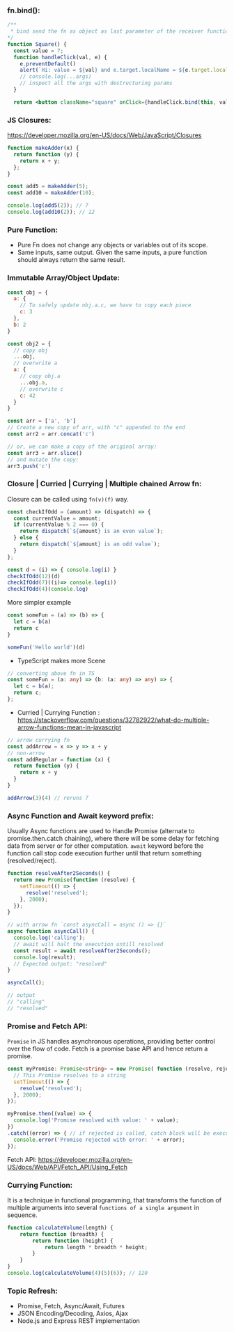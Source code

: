 ### fn.bind():
```jsx
/**
 * bind send the fn as object as last parameter of the receiver functions.
*/
function Square() {
  const value = 7;
  function handleClick(val, e) {
    e.preventDefault()
    alert(`Hi: value = ${val} and e.target.localName = ${e.target.localName}`)
    // console.log(...args)
    // inspect all the args with destructuring params
  }

  return <button className="square" onClick={handleClick.bind(this, value)}>{value}</button>;
```
### JS Closures:
https://developer.mozilla.org/en-US/docs/Web/JavaScript/Closures
```js
function makeAdder(x) {
  return function (y) {
    return x + y;
  };
}

const add5 = makeAdder(5);
const add10 = makeAdder(10);

console.log(add5(2)); // 7
console.log(add10(2)); // 12
```

### Pure Function:
* Pure Fn does not change any objects or variables out of its scope.
* Same inputs, same output. Given the same inputs, a pure function should always return the same result.

### Immutable Array/Object Update:
```js
const obj = {
  a: {
    // To safely update obj.a.c, we have to copy each piece
    c: 3
  },
  b: 2
}

const obj2 = {
  // copy obj
  ...obj,
  // overwrite a
  a: {
    // copy obj.a
    ...obj.a,
    // overwrite c
    c: 42
  }
}

const arr = ['a', 'b']
// Create a new copy of arr, with "c" appended to the end
const arr2 = arr.concat('c')

// or, we can make a copy of the original array:
const arr3 = arr.slice()
// and mutate the copy:
arr3.push('c')
```

### Closure | Curried | Currying | Multiple chained Arrow fn:
Closure can be called using `fn(v)(f)` way.

```js
const checkIfOdd = (amount) => (dispatch) => {
  const currentValue = amount;
  if (currentValue % 2 === 0) {
    return dispatch(`${amount} is an even value`);
  } else {
    return dispatch(`${amount} is an odd value`);
  }
};

const d = (i) => { console.log(i) }
checkIfOdd(12)(d)
checkIfOdd(7)((i)=> console.log(i))
checkIfOdd(4)(console.log)
```

More simpler example
```js
const someFun = (a) => (b) => {
  let c = b(a)
  return c
}

someFun('Hello world')(d)
```
* TypeScript makes more Scene

```ts
// converting above fn in TS
const someFun = (a: any) => (b: (a: any) => any) => {
  let c = b(a);
  return c;
};
```

* Curried | Currying Function : https://stackoverflow.com/questions/32782922/what-do-multiple-arrow-functions-mean-in-javascript

```js
// arrow currying fn
const addArrow = x => y => x + y
// non-arrow
const addRegular = function (x) {
  return function (y) {
    return x + y
  }
}

addArrow(3)(4) // reruns 7
```
###  Async Function and Await keyword prefix:
Usually Async functions are used to Handle Promise (alternate to promise.then.catch chaining), where there will be some delay for fetching data from server or for other computation.
`await` keyword before the function call stop code execution further until that return something (resolved/reject).

```js
function resolveAfter2Seconds() {
  return new Promise(function (resolve) {
    setTimeout(() => {
      resolve('resolved');
    }, 2000);
  });
}

// with arrow fn `const asyncCall = async () => {}`
async function asyncCall() {
  console.log('calling');
  // await will halt the execution untill resolved
  const result = await resolveAfter2Seconds();
  console.log(result);
  // Expected output: "resolved"
}

asyncCall();

// output
// "calling"
// "resolved"
```

### Promise and Fetch API:
`Promise` in JS handles asynchronous operations, providing better control over the flow of code. Fetch is a promise base API and hence return a promise.

```ts
const myPromise: Promise<string> = new Promise( function (resolve, reject) {
  // This Promise resolves to a string
  setTimeout(() => {
    resolve('resolved');
  }, 2000);
});

myPromise.then((value) => {
  console.log('Promise resolved with value: ' + value);
})
.catch((error) => { // if rejected is called, catch block will be executed
  console.error('Promise rejected with error: ' + error);
});
```

Fetch API: https://developer.mozilla.org/en-US/docs/Web/API/Fetch_API/Using_Fetch

### Currying Function:
It is a technique in functional programming, that transforms the function of multiple arguments into several `functions of a single argument` in sequence. 
```js
function calculateVolume(length) {
    return function (breadth) {
        return function (height) {
            return length * breadth * height;
        }
    }
}
console.log(calculateVolume(4)(5)(6)); // 120
```

### Topic Refresh:
- Promise, Fetch, Async/Await, Futures
- JSON Encoding/Decoding, Axios, Ajax
- Node.js and Express REST implementation